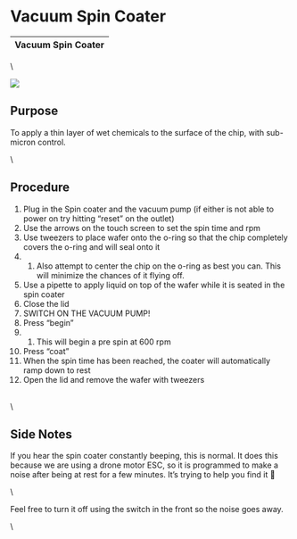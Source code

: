 # Vacuum Spin Coater

| Vacuum Spin Coater |
| ------------------ |

\


![](https://lh5.googleusercontent.com/PeQ4mdAkcsU9BgZQGjO\_-1\_QUykEC97e3E14r-kcQ5yNKNKVaA\_jeSSVBn6ofksXh1jq84XeEJCmV\_Oaq8uDsv5srVARVdqIB9fWSSsleBkS6gm6TnXeti0nPTWcFKqrz0wf-Rlhk3CiPUu8Ci7uSqM)

## Purpose

To apply a thin layer of wet chemicals to the surface of the chip, with sub-micron control.&#x20;

\


## Procedure

1. Plug in the Spin coater and the vacuum pump (if either is not able to power on try hitting “reset” on the outlet)
2. Use the arrows on the touch screen to set the spin time and rpm
3. Use tweezers to place wafer onto the o-ring so that the chip completely covers the o-ring and will seal onto it
4.
   1. Also attempt to center the chip on the o-ring as best you can. This will minimize the chances of it flying off.
5. Use a pipette to apply liquid on top of the wafer while it is seated in the spin coater
6. Close the lid
7. SWITCH ON THE VACUUM PUMP!
8. Press “begin”
9.
   1. This will begin a pre spin at 600 rpm
10. Press “coat”
11. When the spin time has been reached, the coater will automatically ramp down to rest
12. Open the lid and remove the wafer with tweezers

\
\


## Side Notes

If you hear the spin coater constantly beeping, this is normal. It does this because we are using a drone motor ESC, so it is programmed to make a noise after being at rest for a few minutes. It’s trying to help you find it 🙂

\


Feel free to turn it off using the switch in the front so the noise goes away.

\

